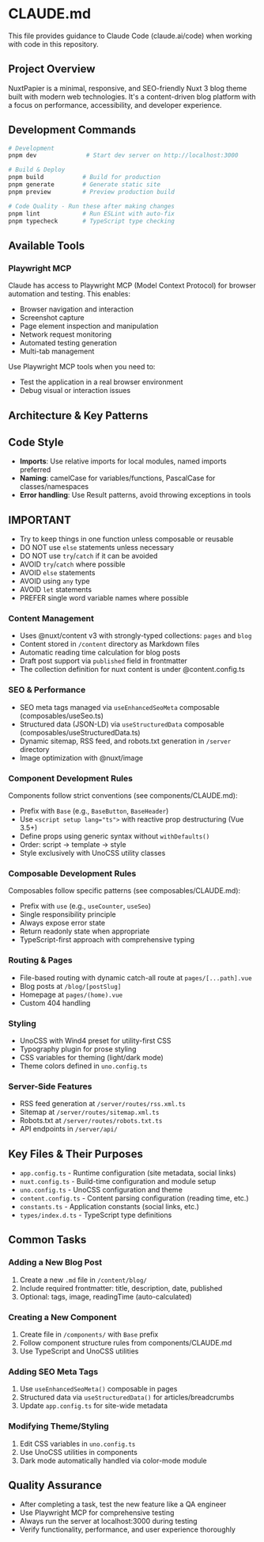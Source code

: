 # CLAUDE.md

This file provides guidance to Claude Code (claude.ai/code) when working with code in this repository.

## Project Overview

NuxtPapier is a minimal, responsive, and SEO-friendly Nuxt 3 blog theme built with modern web technologies. It's a content-driven blog platform with a focus on performance, accessibility, and developer experience.

## Development Commands

```bash
# Development
pnpm dev              # Start dev server on http://localhost:3000

# Build & Deploy
pnpm build           # Build for production
pnpm generate        # Generate static site
pnpm preview         # Preview production build

# Code Quality - Run these after making changes
pnpm lint            # Run ESLint with auto-fix
pnpm typecheck       # TypeScript type checking
```

## Available Tools

### Playwright MCP
Claude has access to Playwright MCP (Model Context Protocol) for browser automation and testing. This enables:
- Browser navigation and interaction
- Screenshot capture
- Page element inspection and manipulation
- Network request monitoring
- Automated testing generation
- Multi-tab management

Use Playwright MCP tools when you need to:
- Test the application in a real browser environment
- Debug visual or interaction issues

## Architecture & Key Patterns

## Code Style

- **Imports**: Use relative imports for local modules, named imports preferred
- **Naming**: camelCase for variables/functions, PascalCase for classes/namespaces
- **Error handling**: Use Result patterns, avoid throwing exceptions in tools

## IMPORTANT

- Try to keep things in one function unless composable or reusable
- DO NOT use `else` statements unless necessary
- DO NOT use `try`/`catch` if it can be avoided
- AVOID `try`/`catch` where possible
- AVOID `else` statements
- AVOID using `any` type
- AVOID `let` statements
- PREFER single word variable names where possible

### Content Management
- Uses @nuxt/content v3 with strongly-typed collections: `pages` and `blog`
- Content stored in `/content` directory as Markdown files
- Automatic reading time calculation for blog posts
- Draft post support via `published` field in frontmatter
- The collection definition for nuxt content is under @content.config.ts 

### SEO & Performance
- SEO meta tags managed via `useEnhancedSeoMeta` composable (composables/useSeo.ts)
- Structured data (JSON-LD) via `useStructuredData` composable (composables/useStructuredData.ts)
- Dynamic sitemap, RSS feed, and robots.txt generation in `/server` directory
- Image optimization with @nuxt/image

### Component Development Rules
Components follow strict conventions (see components/CLAUDE.md):
- Prefix with `Base` (e.g., `BaseButton`, `BaseHeader`)
- Use `<script setup lang="ts">` with reactive prop destructuring (Vue 3.5+)
- Define props using generic syntax without `withDefaults()`
- Order: script → template → style
- Style exclusively with UnoCSS utility classes

### Composable Development Rules
Composables follow specific patterns (see composables/CLAUDE.md):
- Prefix with `use` (e.g., `useCounter`, `useSeo`)
- Single responsibility principle
- Always expose error state
- Return readonly state when appropriate
- TypeScript-first approach with comprehensive typing

### Routing & Pages
- File-based routing with dynamic catch-all route at `pages/[...path].vue`
- Blog posts at `/blog/[postSlug]`
- Homepage at `pages/(home).vue`
- Custom 404 handling

### Styling
- UnoCSS with Wind4 preset for utility-first CSS
- Typography plugin for prose styling
- CSS variables for theming (light/dark mode)
- Theme colors defined in `uno.config.ts`

### Server-Side Features
- RSS feed generation at `/server/routes/rss.xml.ts`
- Sitemap at `/server/routes/sitemap.xml.ts`
- Robots.txt at `/server/routes/robots.txt.ts`
- API endpoints in `/server/api/`

## Key Files & Their Purposes

- `app.config.ts` - Runtime configuration (site metadata, social links)
- `nuxt.config.ts` - Build-time configuration and module setup
- `uno.config.ts` - UnoCSS configuration and theme
- `content.config.ts` - Content parsing configuration (reading time, etc.)
- `constants.ts` - Application constants (social links, etc.)
- `types/index.d.ts` - TypeScript type definitions

## Common Tasks

### Adding a New Blog Post
1. Create a new `.md` file in `/content/blog/`
2. Include required frontmatter: title, description, date, published
3. Optional: tags, image, readingTime (auto-calculated)

### Creating a New Component
1. Create file in `/components/` with `Base` prefix
2. Follow component structure rules from components/CLAUDE.md
3. Use TypeScript and UnoCSS utilities

### Adding SEO Meta Tags
1. Use `useEnhancedSeoMeta()` composable in pages
2. Structured data via `useStructuredData()` for articles/breadcrumbs
3. Update `app.config.ts` for site-wide metadata

### Modifying Theme/Styling
1. Edit CSS variables in `uno.config.ts`
2. Use UnoCSS utilities in components
3. Dark mode automatically handled via color-mode module

## Quality Assurance

- After completing a task, test the new feature like a QA engineer
- Use Playwright MCP for comprehensive testing
- Always run the server at localhost:3000 during testing
- Verify functionality, performance, and user experience thoroughly
